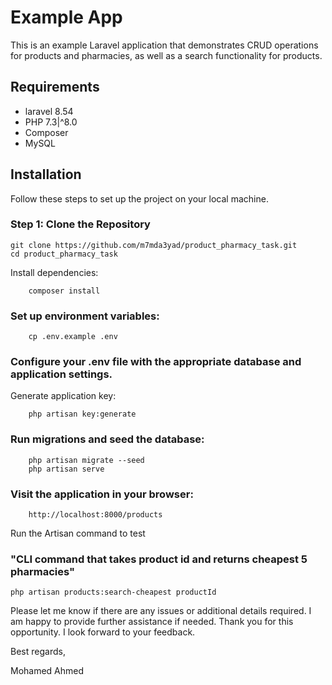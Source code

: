 # Example App

This is an example Laravel application that demonstrates CRUD operations for products and pharmacies, as well as a search functionality for products.

## Requirements

- laravel 8.54
- PHP 7.3|^8.0
- Composer
- MySQL
## Installation

Follow these steps to set up the project on your local machine.

### Step 1: Clone the Repository

    git clone https://github.com/m7mda3yad/product_pharmacy_task.git
    cd product_pharmacy_task

Install dependencies:

        composer install

### Set up environment variables:

        cp .env.example .env

### Configure your .env file with the appropriate database and application settings.
Generate application key:

       
        php artisan key:generate
### Run migrations and seed the database:

       
        php artisan migrate --seed
        php artisan serve

###  Visit the application in your browser:

        http://localhost:8000/products


Run the Artisan command to test 

### "CLI command that takes product id and returns cheapest 5 pharmacies"

    php artisan products:search-cheapest productId

Please let me know if there are any issues or additional details required. I am happy to provide further assistance if needed.
Thank you for this opportunity. I look forward to your feedback.

Best regards,

Mohamed Ahmed
